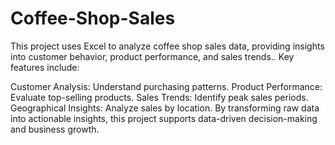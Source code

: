 # Coffee-Shop-Sales
This project uses Excel to analyze coffee shop sales data, providing insights into customer behavior, product performance, and sales trends.. Key features include:

Customer Analysis: Understand purchasing patterns.
Product Performance: Evaluate top-selling products.
Sales Trends: Identify peak sales periods.
Geographical Insights: Analyze sales by location.
By transforming raw data into actionable insights, this project supports data-driven decision-making and business growth.
